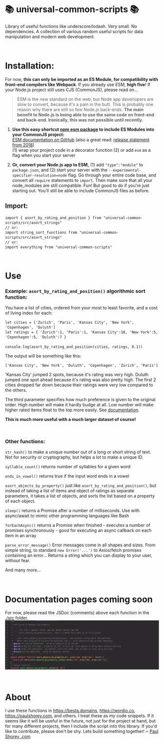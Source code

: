 # 📚 universal-common-scripts 📚

Library of useful functions like underscore/lodash. Very small. No dependencies. A collection of various random useful scripts for data manipulation and modern web development.
<p>&nbsp;</p>

# Installation:

For now, **this can only be imported as an ES Module, for compatibility with front-end compilers like Webpack**. If you already use ESM, **high five**! If your Node.js project still uses CJS (CommonJS), please read on...

> ESM is the new standard on the web, but Node app deverlopers are slow to convert, because it's a pain in the butt. This is probably one reason why there are still so few Node.js back-ends. **The main benefit to Node.js is being able to use the same code on front-end and back-end. Ironically, this was not possible until recently.**

1. **Use this easy shortcut [npm esm package](https://www.npmjs.com/package/esm) to include ES Modules into your CommonJS project:** \
  [ESM documentation on GitHub](https://github.com/standard-things/esm) (also a great read: [release statement from 2018](https://medium.com/web-on-the-edge/tomorrows-es-modules-today-c53d29ac448c)) \
  (1) wrap your project code in a decorator function (2) or add `esm` as a flag when you start your server

2. **Or, convert your Node.js app to ESM,** (1) add `"type":"module"` to `package.json`, and (2) start your server with the `--experimental-specifier-resolution=node` flag. Go through your entire code base, and convert all `require` statements to `import`. Then make sure that all your node_modules are still compatible. Fun! But good to do if you're just starting out. You'll still be able to include CommonJS files as before.

## Import:
  ```
  import { asort_by_rating_and_position } from "universal-common-scripts/src/asort_strings"
  // or:
  import string_sort_functions from "universal-common-scripts/src/asort_strings"
  // or:
  import everything from "universal-common-scripts"
  ```

<p>&nbsp;</p>

# Use

### Example: `asort_by_rating_and_position()` algorithmic sort function:

You have a list of cities, ordered from your most to least favorite, and a cost of living index for each:
```
let cities = ['Zurich', 'Paris', 'Kansas City', 'New York', 'Copenhagen', 'Duluth']
let ratings = { 'Zurich':1, 'Paris':1, 'Kansas City':10, 'New York':5, 'Copenhagen':5, 'Duluth':7 }

console.log(asort_by_rating_and_position(cities, ratings, 0.1))
```
The output will be something like this:
```
['Kansas City', 'New York', 'Duluth', 'Copenhagen', 'Zurich', 'Paris']
```
'Kansas City' jumped 2 spots, because it's rating was very high. Duluth jumped one spot ahead because it's rating was also pretty high. The first 2 cities dropped far down because their ratings were very low compared to the others.

The third parameter specifies how much preference is given to the original order. High number will make it hardly budge at all. Low number will make higher rated items float to the top more easily. See [documentation](#documentation-coming-soon).

**This is much more useful with a much larger dataset of course!**
<p>&nbsp;</p>

### Other functions:

`str_hash()` to make a unique number out of a long or short string of text. Not for security or cryptography, but helps a lot to make a unique ID.

`syllable_count()` returns number of syllables for a given word

`ends_in_vowel()` returns true if the input word ends in a vowel

`asort_objects_by_property()` just like `asort_by_rating_and_position()`, but instead of taking a list of items and object of ratings as separate parameters, it takes a list of objects, and sorts the list based on a property of each object.

`sleep()` returns a Promise after a number of milliseconds. Use with async/await to mimic other programming languages like Bash

`forEachAsync()` returns a Promise when finished - executes a number of promises synchronously - good for executing an async callback on each item in an array

`parse_error_message()` Error messages come in all shapes and sizes. From simple string, to standard `new Error('...')` to Axios/fetch promises containing an error... Returns a string which you can display to your user, without fear.

And many more...
<p>&nbsp;</p>

# Documentation pages coming soon

For now, please read the JSDoc (comments) above each function in the [./src](https://github.com/paulshorey/universal-common-scripts/tree/main/src) folder.
![documentation example](docs/examples/asort_objects_by_property.png)

<p>&nbsp;</p>

# About

I use these functions in https://besta.domains, https://wordio.co, https://paulshorey.com, and others. I treat these as my code snippets. If it seems like it will be useful in the future, not just for the project at hand, but for many different projects, then I include the script into this library. If you'd like to contribute, please don't be shy. Lets build something together! ~ [Paul Shorey .com](https://paulshorey.com)



